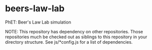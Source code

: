 beers-law-lab
=============

PhET: Beer's Law Lab simulation

NOTE: This repository has dependency on other repositories. Those repositories
much be checked out as siblings to this repository in your directory structure.
See js/*config.js for a list of dependencies.